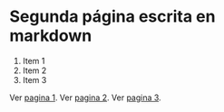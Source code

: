 # Segunda página escrita en markdown
1. Item 1
2. Item 2
3. Item 3

Ver [pagina 1](/index.md/).
Ver [pagina 2](/segundo.md/).
Ver [pagina 3](/tercer.md/).
